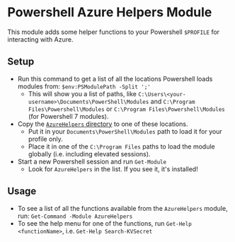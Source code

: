# Powershell Azure Helpers Module

This module adds some helper functions to your Powershell `$PROFILE` for interacting with Azure.

## Setup

- Run this command to get a list of all the locations Powershell loads modules from: `$env:PSModulePath -Split ';'`
  - This will show you a list of paths, like `C:\Users\<your-username>\Documents\PowerShell\Modules` and `C:\Program Files\Powershell\Modules` or `C:\Program Files\Powershell\Modules` (for Powershell 7 modules).
- Copy the [`AzureHelpers` directory](./AzureHelpers/) to one of these locations.
  - Put it in your `Documents\PowerShell\Modules` path to load it for your profile only.
  - Place it in one of the `C:\Program Files` paths to load the module globally (i.e. including elevated sessions).
- Start a new Powershell session and run `Get-Module`
  - Look for `AzureHelpers` in the list. If you see it, it's installed!

## Usage

- To see a list of all the functions available from the `AzureHelpers` module, run: `Get-Command -Module AzureHelpers`
- To see the help menu for one of the functions, run `Get-Help <functionName>`, i.e. `Get-Help Search-KVSecret`
